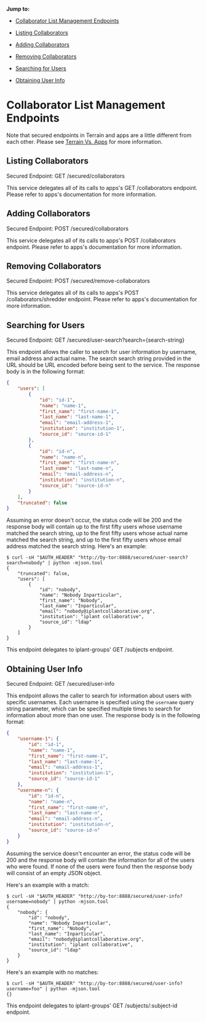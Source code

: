 **Jump to:**

* [Collaborator List Management Endpoints](#collaborator-list-management-endpoints)

* [Listing Collaborators](#listing-collaborators)

* [Adding Collaborators](#adding-collaborators)

* [Removing Collaborators](#removing-collaborators)

* [Searching for Users](#searching-for-users)

* [Obtaining User Info](#obtaining-user-info)

# Collaborator List Management Endpoints

Note that secured endpoints in Terrain and apps are a little different from each other. Please see [Terrain Vs. Apps](terrain-v-apps.md) for more information.

## Listing Collaborators

Secured Endpoint: GET /secured/collaborators

This service delegates all of its calls to apps's GET /collaborators endpoint. Please refer to apps's documentation for more information.

## Adding Collaborators

Secured Endpoint: POST /secured/collaborators

This service delegates all of its calls to apps's POST /collaborators endpoint. Please refer to apps's documentation for more information.

## Removing Collaborators

Secured Endpoint: POST /secured/remove-collaborators

This service delegates all of its calls to apps's POST /collaborators/shredder endpoint. Please refer to apps's documentation for more information.

## Searching for Users

Secured Endpoint: GET /secured/user-search?search={search-string}

This endpoint allows the caller to search for user information by username, email address and actual name. The search search string provided in the URL should be URL encoded before being sent to the service. The response body is in the following format:

```json
{
    "users": [
        {
            "id": "id-1",
            "name": "name-1",
            "first_name": "first-name-1",
            "last_name": "last-name-1",
            "email": "email-address-1",
            "institution": "institution-1",
            "source_id": "source-id-1"
        },
        {
            "id": "id-n",
            "name": "name-n",
            "first_name": "first-name-n",
            "last_name": "last-name-n",
            "email": "email-address-n",
            "institution": "institution-n",
            "source_id": "source-id-n"
        }
    ],
    "truncated": false
}
```

Assuming an error doesn't occur, the status code will be 200 and the response body will contain up to the first fifty users whose username matched the search string, up to the first fifty users whose actual name matched the search string, and up to the first fifty users whose email address matched the search string. Here's an example:

```
$ curl -sH "$AUTH_HEADER" "http://by-tor:8888/secured/user-search?search=nobody" | python -mjson.tool
{
    "truncated": false,
    "users": [
        {
            "id": "nobody",
            "name": "Nobody Inparticular",
            "first_name": "Nobody",
            "last_name": "Inparticular",
            "email": "nobody@iplantcollaborative.org",
            "institution": "iplant collaborative",
            "source_id": "ldap"
        }
    ]
}
```

This endpoint delegates to iplant-groups' GET /subjects endpoint.

## Obtaining User Info

Secured Endpoint: GET /secured/user-info

This endpoint allows the caller to search for information about users with specific usernames. Each username is specified using the `username` query string parameter, which can be specified multiple times to search for information about more than one user. The response body is in the following format:

```json
{
    "username-1": {
        "id": "id-1",
        "name": "name-1",
        "first_name": "first-name-1",
        "last_name": "last-name-1",
        "email": "email-address-1",
        "institution": "institution-1",
        "source_id": "source-id-1"
    },
    "username-n": {
        "id": "id-n",
        "name": "name-n",
        "first_name": "first-name-n",
        "last_name": "last-name-n",
        "email": "email-address-n",
        "institution": "institution-n",
        "source_id": "source-id-n"
    }
}
```

Assuming the service doesn't encounter an error, the status code will be 200 and the response body will contain the information for all of the users who were found. If none of the users were found then the response body will consist of an empty JSON object.

Here's an example with a match:

```
$ curl -sH "$AUTH_HEADER" "http://by-tor:8888/secured/user-info?username=nobody" | python -mjson.tool
{
    "nobody": {
        "id": "nobody",
        "name": "Nobody Inparticular",
        "first_name": "Nobody",
        "last_name": "Inparticular",
        "email": "nobody@iplantcollaborative.org",
        "institution": "iplant collaborative",
        "source_id": "ldap"
    }
}
```

Here's an example with no matches:

```
$ curl -sH "$AUTH_HEADER" "http://by-tor:8888/secured/user-info?username=foo" | python -mjson.tool
{}
```

This endpoint delegates to iplant-groups' GET /subjects/:subject-id endpoint.
